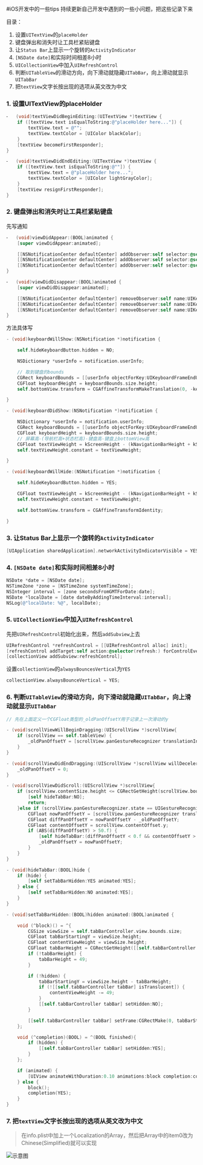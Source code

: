 #iOS开发中的一些tips
持续更新自己开发中遇到的一些小问题，把这些记录下来

目录：

1. 设置`UITextView`的`placeHolder`
2. 键盘弹出和消失时让工具栏紧贴键盘
3. 让`Status Bar`上显示一个旋转的`ActivityIndicator`
4. `[NSDate date]`和实际时间相差8小时
5. `UICollectionView`中加入`UIRefreshControl`
6. 判断`UITableView`的滑动方向，向下滑动就隐藏`UITabBar`，向上滑动就显示`UITabBar`
7. 把`textView`文字长按出现的选项从英文改为中文

### 1. 设置UITextView的placeHolder

```objective-c
⁃	(void)textViewDidBeginEditing:(UITextView *)textView { 
	if ([textView.text isEqualToString:@"placeHolder here..."]) { 
		textView.text = @""; 
		textView.textColor = [UIColor blackColor]; 
	} 
	[textView becomeFirstResponder]; 
} 

⁃	(void)textViewDidEndEditing:(UITextView *)textView { 
	if ([textView.text isEqualToString:@""]) { 
		textView.text = @"placeHolder here..."; 
		textView.textColor = [UIColor lightGrayColor]; 
	} 
	[textView resignFirstResponder]; 
}
```
### 2. 键盘弹出和消失时让工具栏紧贴键盘
先写通知

```objective-c
⁃	(void)viewDidAppear:(BOOL)animated { 
	[super viewDidAppear:animated]; 

	[[NSNotificationCenter defaultCenter] addObserver:self selector:@selector(keyboardWillShow:) name:UIKeyboardWillShowNotification object:nil]; 
	[[NSNotificationCenter defaultCenter] addObserver:self selector:@selector(keyboardDidShow:) name:UIKeyboardDidShowNotification object:nil]; 
	[[NSNotificationCenter defaultCenter] addObserver:self selector:@selector(keyboardWillHide:) name:UIKeyboardWillHideNotification object:nil]; 
} 

⁃	(void)viewDidDisappear:(BOOL)animated { 
	[super viewDidDisappear:animated]; 

	[[NSNotificationCenter defaultCenter] removeObserver:self name:UIKeyboardWillShowNotification object:nil]; 
	[[NSNotificationCenter defaultCenter] removeObserver:self name:UIKeyboardDidShowNotification object:nil]; 
	[[NSNotificationCenter defaultCenter] removeObserver:self name:UIKeyboardWillHideNotification object:nil]; 
} 

```
方法具体写

```objective-c
- (void)keyboardWillShow:(NSNotification *)notification {

    self.hideKeyboardButton.hidden = NO;

    NSDictionary *userInfo = notification.userInfo;

    // 取到键盘的bounds
    CGRect keyboardBounds = [[userInfo objectForKey:UIKeyboardFrameEndUserInfoKey] CGRectValue];
    CGFloat keyboardHeight = keyboardBounds.size.height;
    self.bottomView.transform = CGAffineTransformMakeTranslation(0, -keyboardHeight);

}

- (void)keyboardDidShow:(NSNotification *)notification {

    NSDictionary *userInfo = notification.userInfo;
    CGRect keyboardBounds = [[userInfo objectForKey:UIKeyboardFrameEndUserInfoKey] CGRectValue];
    CGFloat keyboardHeight = keyboardBounds.size.height;
    // 屏幕高-(导航栏高+状态栏高)-键盘高-键盘上bottomView高
    CGFloat textViewHeight = kScreenHeight - (kNavigationBarHeight + kStatusHeight) - keyboardHeight - 30;
    self.textViewHeight.constant = textViewHeight;

}

- (void)keyboardWillHide:(NSNotification *)notification {

    self.hideKeyboardButton.hidden = YES;

    CGFloat textViewHeight = kScreenHeight - (kNavigationBarHeight + kStatusHeight) - 30;
    self.textViewHeight.constant = textViewHeight;

    self.bottomView.transform = CGAffineTransformIdentity;

}
```

### 3. 让Status Bar上显示一个旋转的`ActivityIndicator`

```objective-c
[UIApplication sharedApplication].networkActivityIndicatorVisible = YES;
```

### 4. `[NSDate date]`和实际时间相差8小时

```objective-c
NSDate *date = [NSDate date];
NSTimeZone *zone = [NSTimeZone systemTimeZone];
NSInteger interval = [zone secondsFromGMTForDate:date];
NSDate *localDate = [date dateByAddingTimeInterval:interval];
NSLog(@"localDate: %@", localDate);
```

### 5. `UICollectionView`中加入`UIRefreshControl`
先把`UIRefreshControl`初始化出来，然后`addSubview`上去

```objective-c
UIRefreshControl *refreshControl = [[UIRefreshControl alloc] init];
[refreshControl addTarget:self action:@selector(refresh:) forControlEvents:UIControlEventValueChanged];
[collectionView addSubview:refreshControl];
```

设置`collectionView`的`alwaysBouncesVertical`为`YES`

```objective-c
collectionView.alwaysBounceVertical = YES;
```

### 6. 判断`UITableView`的滑动方向，向下滑动就隐藏`UITabBar`，向上滑动就显示`UITabBar`

```objective-c
// 先在上面定义一个CGFloat类型的_oldPanOffsetY用于记录上一次滑动的y

- (void)scrollViewWillBeginDragging:(UIScrollView *)scrollView{
    if (scrollView == self.tableView) {
        _oldPanOffsetY = [scrollView.panGestureRecognizer translationInView:scrollView.superview].y;
    }
}

- (void)scrollViewDidEndDragging:(UIScrollView *)scrollView willDecelerate:(BOOL)decelerate{
    _oldPanOffsetY = 0;
}

- (void)scrollViewDidScroll:(UIScrollView *)scrollView{
    if (scrollView.contentSize.height <= CGRectGetHeight(scrollView.bounds)-50) {
        [self hideTabBar:NO];
        return;
    }else if (scrollView.panGestureRecognizer.state == UIGestureRecognizerStateChanged){
        CGFloat nowPanOffsetY = [scrollView.panGestureRecognizer translationInView:scrollView.superview].y;
        CGFloat diffPanOffsetY = nowPanOffsetY - _oldPanOffsetY;
        CGFloat contentOffsetY = scrollView.contentOffset.y;
        if (ABS(diffPanOffsetY) > 50.f) {
            [self hideTabBar:(diffPanOffsetY < 0.f && contentOffsetY > 0)];
            _oldPanOffsetY = nowPanOffsetY;
        }
    }
}

- (void)hideTabBar:(BOOL)hide {
    if (hide) {
        [self setTabBarHidden:YES animated:YES];
    } else {
        [self setTabBarHidden:NO animated:YES];
    }
}

- (void)setTabBarHidden:(BOOL)hidden animated:(BOOL)animated {

    void (^block)() = ^{
        CGSize viewSize = self.tabBarController.view.bounds.size;
        CGFloat tabBarStartingY = viewSize.height;
        CGFloat contentViewHeight = viewSize.height;
        CGFloat tabBarHeight = CGRectGetHeight([[self.tabBarController tabBar] frame]);
        if (!tabBarHeight) {
            tabBarHeight = 49;
        }

        if (!hidden) {
            tabBarStartingY = viewSize.height - tabBarHeight;
            if (![[self.tabBarController tabBar] isTranslucent]) {
                contentViewHeight -= 49;
            }
            [[self.tabBarController tabBar] setHidden:NO];
        }

        [[self.tabBarController tabBar] setFrame:CGRectMake(0, tabBarStartingY, viewSize.width, tabBarHeight)];
    };

    void (^completion)(BOOL) = ^(BOOL finished){
        if (hidden) {
            [[self.tabBarController tabBar] setHidden:YES];
        }
    };

    if (animated) {
        [UIView animateWithDuration:0.10 animations:block completion:completion];
    } else {
        block();
        completion(YES);
    }
}
```

### 7. 把`textView`文字长按出现的选项从英文改为中文

> 在info.plist中加上一个Localization的Array，然后把Array中的item0改为Chinese(Simplified)就可以实现

![示意图](http://7xr0k3.com1.z0.glb.clouddn.com/iOS-Develop-Tips/Snip20160419_5.png)